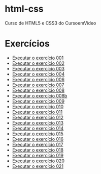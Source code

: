 # html-css
 Curso de HTML5 e CSS3 do CursoemVideo

<h1>Exercícios</h1>
<ul>
    <li><a href="https://leonardoclerton.github.io/html-css/exercicios/ex001/">Executar o exercício 001</a></li>
    <li><a href="https://leonardoclerton.github.io/html-css/exercicios/ex002/">Executar o exercício 002</a></li>
    <li><a href="https://leonardoclerton.github.io/html-css/exercicios/ex003/">Executar o exercício 003</a></li>
    <li><a href="https://leonardoclerton.github.io/html-css/exercicios/ex004/">Executar o exercício 004</a></li>
    <li><a href="https://leonardoclerton.github.io/html-css/exercicios/ex005/">Executar o exercício 006</a></li>
    <li><a href="https://leonardoclerton.github.io/html-css/exercicios/ex006/">Executar o exercício 007</a></li>
    <li><a href="https://leonardoclerton.github.io/html-css/exercicios/ex008/">Executar o exercício 008</a></li>
    <li><a href="https://leonardoclerton.github.io/html-css/exercicios/ex008b/">Executar o exercício 008b</a></li>
    <li><a href="https://leonardoclerton.github.io/html-css/exercicios/ex009/">Executar o exercício 009</a></li>
    <li><a href="https://leonardoclerton.github.io/html-css/exercicios/ex010/">Executar o exercício 010</a></li>
    <li><a href="https://leonardoclerton.github.io/html-css/exercicios/ex011/">Executar o exercício 011</a></li>
    <li><a href="https://leonardoclerton.github.io/html-css/exercicios/ex012/">Executar o exercício 012</a></li>
    <li><a href="https://leonardoclerton.github.io/html-css/exercicios/ex013/">Executar o exercício 013</a></li>
    <li><a href="https://leonardoclerton.github.io/html-css/exercicios/ex014/">Executar o exercício 014</a></li>
    <li><a href="https://leonardoclerton.github.io/html-css/exercicios/ex015/">Executar o exercício 015</a></li>
    <li><a href="https://leonardoclerton.github.io/html-css/exercicios/ex016/">Executar o exercício 016</a></li>
    <li><a href="https://leonardoclerton.github.io/html-css/exercicios/ex017/">Executar o exercício 017</a></li>
    <li><a href="https://leonardoclerton.github.io/html-css/exercicios/ex018/">Executar o exercício 018</a></li>
    <li><a href="https://leonardoclerton.github.io/html-css/exercicios/ex019/">Executar o exercício 019</a></li>
    <li><a href="https://leonardoclerton.github.io/html-css/exercicios/ex020/">Executar o exercício 020</a></li>
    <li><a href="https://leonardoclerton.github.io/html-css/exercicios/ex021/">Executar o exercício 021</a></li>
</ul>